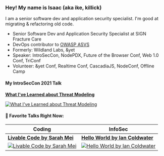### Hey! My name is Isaac (aka ike, killick)

I am a senior software dev and application security specialist. I'm good at migrating & refactoring old code.

 - Senior Software Dev and Application Security Specialist at SIGN Fracture Care
 - DevOps contributor to [OWASP ASVS](https://github.com/owasp/asvs)
 - Formerly: Wildland Labs, &yet
 - Speaker: IntroSecCon, NodePDX, Future of the Browser Conf, Web 1.0 Conf, TriConf
 - Volunteer: &yet Conf, Realtime Conf, CascadiaJS, NodeConf, Offline Camp

#### My IntroSecCon 2021 Talk
[**What I've Learned about Threat Modeling**](https://www.youtube.com/watch?v=MIJNtAR6UF0)

[![What I've Learned about Threat Modeling](http://i3.ytimg.com/vi/MIJNtAR6UF0/hqdefault.jpg)](https://www.youtube.com/watch?v=MIJNtAR6UF0)

#### 🎥 Favorite Talks Right Now:

Coding | InfoSec
------ | -------
[**Livable Code by Sarah Mei**](https://www.youtube.com/watch?v=lI77oMKr5EY) | [**Hello World by Ian Coldwater**](https://youtu.be/rwFN-x57Nwo)
[![Livable Code by Sarah Mei](https://img.youtube.com/vi/lI77oMKr5EY/1.jpg)](https://www.youtube.com/watch?v=lI77oMKr5EY) | [![Hello World by Ian Coldwater](https://img.youtube.com/vi/rwFN-x57Nwo/1.jpg)](https://youtu.be/rwFN-x57Nwo)
